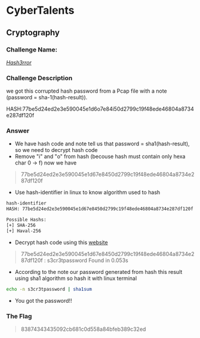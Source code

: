 # CyberTalents
## Cryptography

### Challenge Name:
 [*Hash3rror*](https://cybertalents.com/challenges/cryptography/hash3rror)
 
### Challenge Description
we got this corrupted hash password from a Pcap file with a note (password = sha-1(hash-result)).

HASH:77be5d24ed2e3e590045e1d6o7e84i50d2799c19f48ede46804a8734e287df120f 


### Answer
* We have hash code and note tell us that password = sha1(hash-result), so we need to decrypt hash code
* Remove "i" and "o" from hash (becouse hash must contain only hexa char 0 -> f) now we have
> 77be5d24ed2e3e590045e1d67e8450d2799c19f48ede46804a8734e287df120f 
* Use hash-identifier in linux to know algorithm used to hash
```bash
hash-identifier
HASH: 77be5d24ed2e3e590045e1d67e8450d2799c19f48ede46804a8734e287df120f

Possible Hashs:
[+] SHA-256
[+] Haval-256
```
* Decrypt hash code using this [website](https://md5decrypt.net/en/Sha256/)
> 77be5d24ed2e3e590045e1d67e8450d2799c19f48ede46804a8734e287df120f : s3cr3tpassword
> Found in 0.053s
* According to the note our password generated from hash this result using sha1 algorithm so hash it with linux terminal
```bash
echo -n s3cr3tpassword | sha1sum
```
* You got the password!!


### The Flag
 > 83874343435092cb681c0d558a84bfeb389c32ed  

